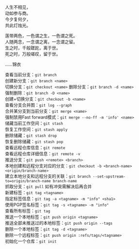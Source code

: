 人生不相见，  
动如参与商。  
今夕复何夕，  
共此灯烛光。  

莲带两色，一色谓之生，一色谓之死。  
人随两念，一念谓之离，一念谓之留。  
生之时，千般蹉跎，离于世。  
死之时，万般嗟叹，留于世。  

……锦衣

查看当前分支：`git branch`  
创建新分支：`git branch <name>`  
切换分支：`git checkout <name>`
删除分支：`git branch -d <name>`  
强制删除：`git branch -D <name>`  
创建+切换分支：`git checkout -b <name>`  
查看分支合并图：`git log --graph`  
合并某分支到当前分支：`git merge <name>`  
强制禁用Fast forward模式：`git merge --no-ff -m 'info' <name>`  
储藏当前工作空间：`git stash`  
恢复工作空间：`git stash apply`  
删除储藏：`git stash drop`  
恢复删除储藏：`git stash pop`  
查看远程仓库信息：`git remote`  
查看远程仓库详细信息：`git remote -v`  
推送分支：`git push <remote> <branch>`  
本地创建和远程分支对应的分支：`git checkout -b <branch-name> <origin/branch-name>`  
建立本地分支和远程分支的关联：`git branch --set-upstream-to=origin/branch-name branch-name`  
抓取分支：`git pull` 如有冲突需解决后再合并  
新建标签：`git tag <tagname>`  
指定标签信息：`git tag -a <tagname> -m "info" <sha1>`  
使用PGP签名标签：`git tag -s <tagname> -m "info"`  
查看所有标签：`git tag`  
推送一个本地标签：`git push origin <tagname>`  
推送全部未推送过的本地标签：`git push origin --tags`  
删除一个本地标签：`git tag -d <tagname>`  
删除一个远程标签：`git push origin :refs/tags/<tagname>`  
初始化一个仓库：`git init`
